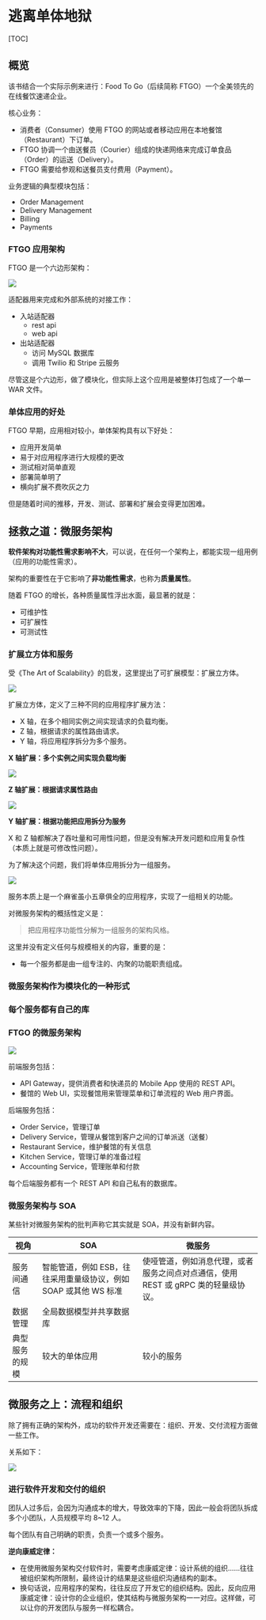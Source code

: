 # 逃离单体地狱

[TOC]

## 概览

该书结合一个实际示例来进行：Food To Go（后续简称 FTGO）一个全美领先的在线餐饮速递企业。

核心业务：

- 消费者（Consumer）使用 FTGO 的网站或者移动应用在本地餐馆（Restaurant）下订单。
- FTGO 协调一个由送餐员（Courier）组成的快递网络来完成订单食品（Order）的运送（Delivery）。
- FTGO 需要给参观和送餐员支付费用（Payment）。

业务逻辑的典型模块包括：

- Order Management
- Delivery Management
- Billing
- Payments

### FTGO 应用架构

FTGO 是一个六边形架构：

![](assets/1.png)

适配器用来完成和外部系统的对接工作：

- 入站适配器
  - rest api
  - web api
- 出站适配器
  - 访问 MySQL 数据库
  - 调用 Twilio 和 Stripe 云服务

尽管这是个六边形，做了模块化，但实际上这个应用是被整体打包成了一个单一 WAR 文件。

### 单体应用的好处

FTGO 早期，应用相对较小，单体架构具有以下好处：

- 应用开发简单
- 易于对应用程序进行大规模的更改
- 测试相对简单直观
- 部署简单明了
- 横向扩展不费吹灰之力

但是随着时间的推移，开发、测试、部署和扩展会变得更加困难。

## 拯救之道：微服务架构

**软件架构对功能性需求影响不大**，可以说，在任何一个架构上，都能实现一组用例（应用的功能性需求）。

架构的重要性在于它影响了**非功能性需求**，也称为**质量属性**。

随着 FTGO 的增长，各种质量属性浮出水面，最显著的就是：

- 可维护性
- 可扩展性
- 可测试性

### 扩展立方体和服务

受《The Art of Scalability》的启发，这里提出了可扩展模型：扩展立方体。

![](assets/2.png)

扩展立方体，定义了三种不同的应用程序扩展方法：

- X 轴，在多个相同实例之间实现请求的负载均衡。
- Z 轴，根据请求的属性路由请求。
- Y 轴，将应用程序拆分为多个服务。

**X 轴扩展：多个实例之间实现负载均衡**

![](assets/3.png)

**Z 轴扩展：根据请求属性路由**

![](assets/4.png)

**Y 轴扩展：根据功能把应用拆分为服务**

X 和 Z 轴都解决了吞吐量和可用性问题，但是没有解决开发问题和应用复杂性（本质上就是可修改性问题）。

为了解决这个问题，我们将单体应用拆分为一组服务。

![](assets/5.png)

服务本质上是一个麻雀虽小五章俱全的应用程序，实现了一组相关的功能。

对微服务架构的概括性定义是：

> 把应用程序功能性分解为一组服务的架构风格。

这里并没有定义任何与规模相关的内容，重要的是：

- 每一个服务都是由一组专注的、内聚的功能职责组成。

### 微服务架构作为模块化的一种形式

### 每个服务都有自己的库

### FTGO 的微服务架构

![](assets/6.png)

前端服务包括：

- API Gateway，提供消费者和快递员的 Mobile App 使用的 REST API。
- 餐馆的 Web UI，实现餐馆用来管理菜单和订单流程的 Web 用户界面。

后端服务包括：

- Order Service，管理订单
- Delivery Service，管理从餐馆到客户之间的订单派送（送餐）
- Restaurant Service，维护餐馆的有关信息
- Kitchen Service，管理订单的准备过程
- Accounting Service，管理账单和付款

每个后端服务都有一个 REST API 和自己私有的数据库。

### 微服务架构与 SOA

某些针对微服务架构的批判声称它其实就是 SOA，并没有新鲜内容。

视角 | SOA | 微服务
-|-|-
服务间通信 | 智能管道，例如 ESB，往往采用重量级协议，例如 SOAP 或其他 WS 标准 | 使哑管道，例如消息代理，或者服务之间点对点通信，使用 REST 或 gRPC 类的轻量级协议。
数据管理 | 全局数据模型并共享数据库 | 
典型服务的规模 | 较大的单体应用 | 较小的服务

## 微服务之上：流程和组织

除了拥有正确的架构外，成功的软件开发还需要在：组织、开发、交付流程方面做一些工作。

关系如下：

![](assets/7.png)

### 进行软件开发和交付的组织

团队人过多后，会因为沟通成本的增大，导致效率的下降，因此一般会将团队拆成多个小团队，人员规模平均 8~12 人。

每个团队有自己明确的职责，负责一个或多个服务。

**逆向康威定律：**

- 在使用微服务架构交付软件时，需要考虑康威定律：设计系统的组织......往往被组织架构所限制，最终设计的结果是这些组织沟通结构的副本。
- 换句话说，应用程序的架构，往往反应了开发它的组织结构。因此，反向应用康威定律：设计你的企业组织，使其结构与微服务架构一一对应。这样做，可以让你的开发团队与服务一样松耦合。
